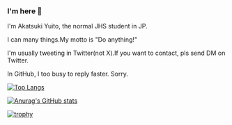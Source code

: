 ### I'm here 👋

I'm Akatsuki Yuito, the normal JHS student in JP.

I can many things.My motto is "Do anything!"

I'm usually tweeting in Twitter(not X).If you want to contact, pls send DM on Twitter.

In GitHub, I too busy to reply faster. Sorry.

[![Top Langs](https://github-readme-stats.vercel.app/api/top-langs/?username=yuito-it&layout=compact&theme=gruvbox)](https://github.com/anuraghazra/github-readme-stats)

[![Anurag's GitHub stats](https://github-readme-stats.vercel.app/api?username=yuito-it&theme=gruvbox)](https://github.com/anuraghazra/github-readme-stats)

[![trophy](https://github-profile-trophy.vercel.app/?username=yuito-it)](https://github.com/ryo-ma/github-profile-trophy)
